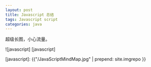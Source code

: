 ```yaml
---
layout: post
title: Javascript 总结
tags: Javascript script
categories: java
---
```


超级长图，小心流量。

![javascript] [javascript]

[javascript]:  {{"/JavaScriptMindMap.jpg" | prepend: site.imgrepo }}

